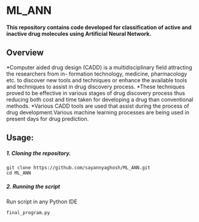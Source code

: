 # ML_ANN
**This repository contains code developed for classification of active and inactive drug molecules using Artificial Neural Network.**

## Overview
*Computer aided drug design (CADD) is a multidisciplinary field attracting the researchers from in-
formation technology, medicine, pharmacology etc. to discover new tools and techniques or enhance
the available tools and techniques to assist in drug discovery process. 
*These techniques proved to be effective in various stages of drug discovery process thus reducing both cost and time taken for
developing a drug than conventional methods. 
*Various CADD tools are used that assist during the process of drug development.Various machine learning processes are being used in present days for
drug prediction.



## Usage:

##### 1. Cloning the repository.
```
git clone https://github.com/sayannyaghosh/ML_ANN.git
cd ML_ANN
```

##### 2. Running the script
Run script in any Python IDE
```
final_program.py
```
